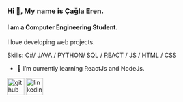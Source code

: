 ### Hi 👋, My name is Çağla Eren.
#### I am a Computer Engineering Student.
I love developing web projects.

Skills:  C#/ JAVA / PYTHON/ SQL /  REACT / JS / HTML / CSS

- 🌱 I’m currently learning ReactJs and NodeJs. 


[<img src='https://cdn.jsdelivr.net/npm/simple-icons@3.0.1/icons/github.svg' alt='github' height='40'>](https://github.com/caglaeren)  [<img src='https://cdn.jsdelivr.net/npm/simple-icons@3.0.1/icons/linkedin.svg' alt='linkedin' height='40'>](https://www.linkedin.com/in/www.linkedin.com/in/çağla-eren-65140a233/)  




